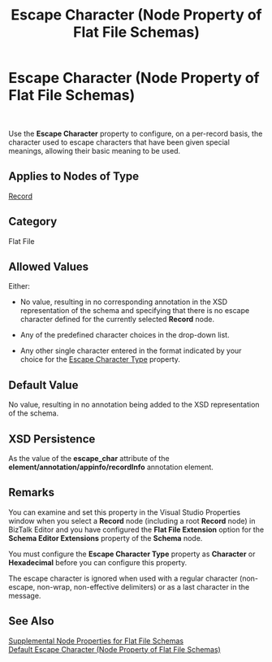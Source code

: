 ﻿---
title: Escape Character (Node Property of Flat File Schemas)
TOCTitle: Escape Character (Node Property of Flat File Schemas)
ms:assetid: b340d7f6-f299-4c05-a9bb-066baeb9369e
ms:mtpsurl: https://msdn.microsoft.com/en-us/library/Aa578183(v=BTS.80)
ms:contentKeyID: 51530655
ms.date: 08/30/2017
mtps_version: v=BTS.80
---

# Escape Character (Node Property of Flat File Schemas)

 

Use the **Escape Character** property to configure, on a per-record basis, the character used to escape characters that have been given special meanings, allowing their basic meaning to be used.

## Applies to Nodes of Type

[Record](record-node-properties.md)

## Category

Flat File

## Allowed Values

Either:

  - No value, resulting in no corresponding annotation in the XSD representation of the schema and specifying that there is no escape character defined for the currently selected **Record** node.

  - Any of the predefined character choices in the drop-down list.

  - Any other single character entered in the format indicated by your choice for the [Escape Character Type](escape-character-type-node-property-of-flat-file-schemas.md) property.

## Default Value

No value, resulting in no annotation being added to the XSD representation of the schema.

## XSD Persistence

As the value of the **escape\_char** attribute of the **element/annotation/appinfo/recordInfo** annotation element.

## Remarks

You can examine and set this property in the Visual Studio Properties window when you select a **Record** node (including a root **Record** node) in BizTalk Editor and you have configured the **Flat File Extension** option for the **Schema Editor Extensions** property of the **Schema** node.

You must configure the **Escape Character Type** property as **Character** or **Hexadecimal** before you can configure this property.

The escape character is ignored when used with a regular character (non-escape, non-wrap, non-effective delimiters) or as a last character in the message.

## See Also

[Supplemental Node Properties for Flat File Schemas](supplemental-node-properties-for-flat-file-schemas.md)  
[Default Escape Character (Node Property of Flat File Schemas)](default-escape-character-node-property-of-flat-file-schemas.md)

